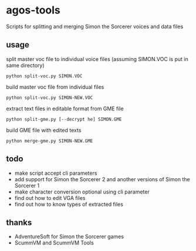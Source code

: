 # agos-tools
Scripts for splitting and merging Simon the Sorcerer voices and data files

## usage

split master voc file to individual voice files (assuming SIMON.VOC is put in same directory)
```
python split-voc.py SIMON.VOC
```

build master voc file from individual files
```
python split-voc.py SIMON-NEW.VOC
```

extract text files in editable format from GME file
```
python split-gme.py [--decrypt he] SIMON.GME
```

build GME file with edited texts
```
python merge-gme.py SIMON-NEW.GME
```

## todo
* make script accept cli parameters
* add support for Simon the Sorcerer 2 and another versions of Simon the Sorcerer 1
* make character conversion optional using cli parameter
* find out how to edit VGA files
* find out how to know types of extracted files

## thanks
* AdventureSoft for Simon the Sorcerer games
* ScummVM and ScummVM Tools
